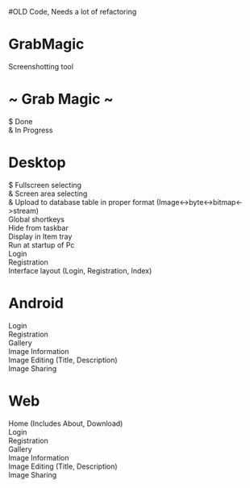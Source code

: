 #OLD Code, Needs a lot of refactoring

# GrabMagic
Screenshotting tool

# ~ Grab Magic ~ </br>

$ Done </br>
& In Progress </br>

# Desktop
$ Fullscreen selecting</br>
& Screen area selecting </br>
& Upload to database table in proper format (Image<->byte<->bitmap<->stream)</br>
Global shortkeys</br>
Hide from taskbar</br>
Display in Item tray</br>
Run at startup of Pc</br>
Login</br>
Registration</br>
Interface layout (Login, Registration, Index)</br>

# Android 
Login</br>
Registration</br>
Gallery</br>
Image Information</br>
Image Editing (Title, Description)</br>
Image Sharing</br>

# Web
Home (Includes About, Download)</br>
Login</br>
Registration</br>
Gallery</br>
Image Information</br>
Image Editing (Title, Description)</br>
Image Sharing</br>
